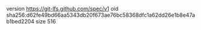 version https://git-lfs.github.com/spec/v1
oid sha256:d62fe49bd66aa5343db20f673ae76bc58368dfc1a62dd26e1b8e47ab1bed2204
size 516
